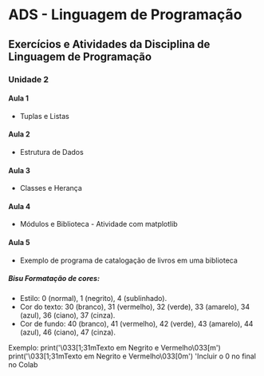 # ADS - Linguagem de Programação
 ## Exercícios e Atividades da Disciplina de Linguagem de Programação


### Unidade 2
 #### Aula 1
 - Tuplas e Listas

 #### Aula 2
 - Estrutura de Dados

 #### Aula 3
 - Classes e Herança

 #### Aula 4
 - Módulos e Biblioteca - Atividade com matplotlib

 #### Aula 5
 - Exemplo de programa de catalogação de livros em uma biblioteca




##### Bisu Formatação de cores:
- Estilo: 0 (normal), 1 (negrito), 4 (sublinhado). 
- Cor do texto: 30 (branco), 31 (vermelho), 32 (verde), 33 (amarelo), 34 (azul), 36 (ciano), 37 (cinza). 
- Cor de fundo: 40 (branco), 41 (vermelho), 42 (verde), 43 (amarelo), 44 (azul), 46 (ciano), 47 (cinza). 

Exemplo:
    print('\033[1;31mTexto em Negrito e Vermelho\033[m')
    print('\033[1;31mTexto em Negrito e Vermelho\033[0m') 'Incluir o 0 no final no Colab


